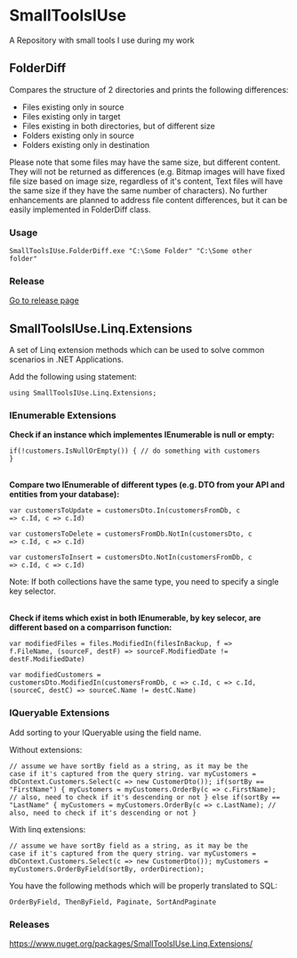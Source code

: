 # SmallToolsIUse
A Repository with small tools I use during my work

## FolderDiff
Compares the structure of 2 directories and prints the following differences:
- Files existing only in source
- Files existing only in target
- Files existing in both directories, but of different size
- Folders existing only in source
- Folders existing only in destination

Please note that some files may have the same size, but different content. They will not be returned as differences (e.g. Bitmap images will have fixed file size based on image size, regardless of it's content, Text files will have the same size if they have the same number of characters). No further enhancements are planned to address file content differences, but it can be easily implemented in FolderDiff class.

### Usage
<code>SmallToolsIUse.FolderDiff.exe "C:\Some Folder" "C:\Some other folder"</code>

### Release
[Go to release page](https://github.com/CosminVana/SmallToolsIUse/releases/tag/FolderDiff)

## SmallToolsIUse.Linq.Extensions
A set of Linq extension methods which can be used to solve common scenarios in .NET Applications.

Add the following using statement:

<code>using SmallToolsIUse.Linq.Extensions;</code>

### IEnumerable Extensions

<b>Check if an instance which implementes IEnumerable is null or empty:</b>

<code>if(!customers.IsNullOrEmpty())
  {
      // do something with customers
  }</code>

<br />
<b>Compare two IEnumerable of different types (e.g. DTO from your API and entities from your database):</b>

<code>var customersToUpdate = customersDto.In(customersFromDb, c => c.Id, c => c.Id)</code>

<code>var customersToDelete = customersFromDb.NotIn(customersDto, c => c.Id, c => c.Id)</code>

<code>var customersToInsert = customersDto.NotIn(customersFromDb, c => c.Id, c => c.Id)</code>

Note: If both collections have the same type, you need to specify a single key selector.

<br />
<b>Check if items which exist in both IEnumerable, by key selecor, are different based on a comparrison function:</b>

<code>var modifiedFiles = files.ModifiedIn(filesInBackup, f => f.FileName, (sourceF, destF) => sourceF.ModifiedDate != destF.ModifiedDate)</code>

<code>var modifiedCustomers = customersDto.ModifiedIn(customersFromDb, c => c.Id, c => c.Id, (sourceC, destC) => sourceC.Name != destC.Name)</code>

### IQueryable Extensions

Add sorting to your IQueryable using the field name. 

Without extensions:

<code>// assume we have sortBy field as a string, as it may be the case if it's captured from the query string.
var myCustomers = dbContext.Customers.Select(c => new CustomerDto());
if(sortBy == "FirstName")
{
  myCustomers = myCustomers.OrderBy(c => c.FirstName); // also, need to check if it's descending or not
}
else if(sortBy == "LastName"
{
   myCustomers = myCustomers.OrderBy(c => c.LastName); // also, need to check if it's descending or not
}</code>

With linq extensions:

<code>// assume we have sortBy field as a string, as it may be the case if it's captured from the query string.
var myCustomers = dbContext.Customers.Select(c => new CustomerDto());
myCustomers = myCustomers.OrderByField(sortBy, orderDirection);</code>

You have the following methods which will be properly translated to SQL:

<code>OrderByField, ThenByField, Paginate, SortAndPaginate</code>

### Releases
https://www.nuget.org/packages/SmallToolsIUse.Linq.Extensions/ 


